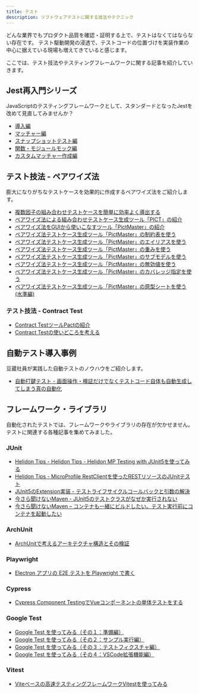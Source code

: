 ```yaml
---
title: テスト
description: ソフトウェアテストに関する技法やテクニック
---
```


どんな業界でもプロダクト品質を確認・証明する上で、テストはなくてはならない存在です。
テスト駆動開発の浸透で、テストコードの位置づけを実装作業の中心に据えている現場も増えてきていると感じます。

ここでは、テスト技法やテスティングフレームワークに関する記事を紹介していきます。

## Jest再入門シリーズ
JavaScriptのテスティングフレームワークとして、スタンダードとなったJestを改めて見直してみませんか？

- [導入編](/testing/jest/jest-intro/)
- [マッチャー編](/testing/jest/jest-matchers/)
- [スナップショットテスト編](/testing/jest/jest-snapshot-testing/)
- [関数・モジュールモック編](/testing/jest/jest-mock/)
- [カスタムマッチャー作成編](/testing/jest/jest-custom-matchers/)

## テスト技法 - ペアワイズ法
膨大になりがちなテストケースを効果的に作成するペアワイズ法をご紹介します。

- [複数因子の組み合わせテストケースを簡単に効率よく導出する](/blogs/2022/07/11/pairwise-test/)
- [ペアワイズ法による組み合わせテストケース生成ツール「PICT」の紹介](/blogs/2022/07/15/pairwise-test-case-creation-tool-pict/)
- [ペアワイズ法をGUIから使いこなすツール「PictMaster」の紹介](/blogs/2022/07/23/pictmaster/)
- [ペアワイズ法テストケース生成ツール「PictMaster」の制約表を使う](/blogs/2022/08/01/pictmaster-constraint-option/)
- [ペアワイズ法テストケース生成ツール「PictMaster」のエイリアスを使う](/blogs/2022/08/08/pictmaster-alias-option/)
- [ペアワイズ法テストケース生成ツール「PictMaster」の重みを使う](/blogs/2022/09/03/pictmaster-weight-option/)
- [ペアワイズ法テストケース生成ツール「PictMaster」のサブモデルを使う](/blogs/2022/09/11/pictmaster-submodel-option/)
- [ペアワイズ法テストケース生成ツール「PictMaster」の無効値を使う](/blogs/2022/10/01/pictmaster-Invalid-value-option/)
- [ペアワイズ法テストケース生成ツール「PictMaster」のカバレッジ指定を使う](/blogs/2022/11/27/pictmaster-coverage-option/)
- [ペアワイズ法テストケース生成ツール「PictMaster」の原型シートを使う(水準編)](/blogs/2023/01/06/pictmaster-prototype-sheet-option/)

### テスト技法 - Contract Test

- [Contract TestツールPactの紹介](/blogs/2022/12/03/contract-test-with-pact/)
- [Contract Testの使いどころを考える](/blogs/2022/12/09/contract-test-usecase/)

## 自動テスト導入事例
豆蔵社員が実践した自動テストのノウハウをご紹介します。

- [自動打鍵テスト - 画面操作・検証だけでなくテストコード自体も自動生成してしまう真の自動化](/blogs/2022/08/27/automatic_operation_test/)

## フレームワーク・ライブラリ
自動化されたテストでは、フレームワークやライブラリの存在が欠かせません。
テストに関連する各種記事を集めてみました。

### JUnit

- [Helidon Tips - Helidon Tips - Helidon MP Testing with JUnit5を使ってみる](/msa/mp/ext02-helidon-testing/)
- [Helidon Tips - MicroProfile RestClientを使ったRESTリソースのJUnitテスト](/msa/mp/ext03-helidon-rest-testing/)
- [JUnit5のExtension実装 - テストライフサイクルコールバックと引数の解決](/blogs/2022/05/30/junit5-extension/)
- [今さら聞けないMaven - JUnit5のテストクラスがなぜか実行されない](/blogs/2022/08/24/maven-junit5-not-running/)
- [今さら聞けないMaven – コンテナも一緒にビルドしたい。テスト実行前にコンテナを起動したい](/blogs/2022/08/31/docker-with-maven/)

### ArchUnit

- [ArchUnitで考えるアーキテクチャ構造とその検証](/blogs/2022/05/19/archunit-and-architechure/)

### Playwright

- [Electron アプリの E2E テストを Playwright で書く](/blogs/2022/06/05/test-electron-app-with-playwright/)

### Cypress

- [Cypress Component TestingでVueコンポーネントの単体テストをする](/blogs/2022/06/12/cypress-component-testing/#コンポーネントテストを記述する)

### Google Test

- [Google Test を使ってみる（その１：準備編）](/blogs/2022/11/04/google-test-01/)
- [Google Test を使ってみる（その２：サンプル実行編）](/blogs/2022/11/06/google-test-02/)
- [Google Test を使ってみる（その３：テストフィクスチャ編）](/blogs/2022/11/14/google-test-03/)
- [Google Test を使ってみる（その４：VSCode拡張機能編）](/blogs/2022/11/20/google-test-04/)

### Vitest

- [Viteベースの高速テスティングフレームワークVitestを使ってみる](/blogs/2022/12/28/vitest-intro/)